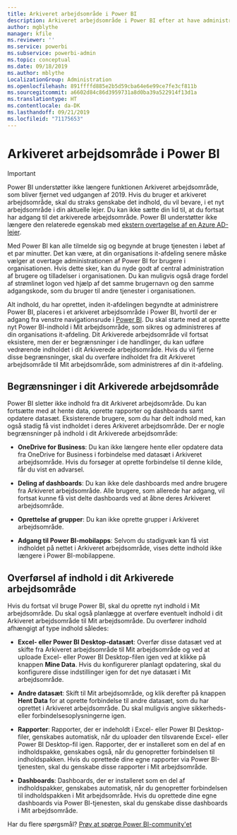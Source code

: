 ```yaml
---
title: Arkiveret arbejdsområde i Power BI
description: Arkiveret arbejdsområde i Power BI efter at have administreret din Office 365-lejer
author: mgblythe
manager: kfile
ms.reviewer: ''
ms.service: powerbi
ms.subservice: powerbi-admin
ms.topic: conceptual
ms.date: 09/18/2019
ms.author: mblythe
LocalizationGroup: Administration
ms.openlocfilehash: 891ffffd885e2b5d59cba64e6e99ce7fe3cf811b
ms.sourcegitcommit: a6602d84c86d3959731a8d0ba39a522914f13d1a
ms.translationtype: HT
ms.contentlocale: da-DK
ms.lasthandoff: 09/21/2019
ms.locfileid: "71175653"
---
```

# <a name="power-bi-archived-workspace"></a>Arkiveret arbejdsområde i Power BI

> [!IMPORTANT]
> Power BI understøtter ikke længere funktionen Arkiveret arbejdsområde, som bliver fjernet ved udgangen af 2019. Hvis du bruger et arkiveret arbejdsområde, skal du straks genskabe det indhold, du vil bevare, i et nyt arbejdsområde i din aktuelle lejer. Du kan ikke sætte din lid til, at du fortsat har adgang til det arkiverede arbejdsområde. Power BI understøtter ikke længere den relaterede egenskab med [ekstern overtagelse af en Azure AD-lejer](service-admin-faq.md#what-is-the-process-to-manage-a-tenant-created-by-microsoft-for-my-users).

Med Power BI kan alle tilmelde sig og begynde at bruge tjenesten i løbet af et par minutter.  Det kan være, at din organisations it-afdeling senere måske vælger at overtage administrationen af Power BI for brugere i organisationen.  Hvis dette sker, kan du nyde godt af central administration af brugere og tilladelser i organisationen. Du kan muligvis også drage fordel af strømlinet logon ved hjælp af det samme brugernavn og den samme adgangskode, som du bruger til andre tjenester i organisationen.

Alt indhold, du har oprettet, inden it-afdelingen begyndte at administrere Power BI, placeres i et arkiveret arbejdsområde i Power BI, hvortil der er adgang fra venstre navigationsrude i [Power BI](https://app.powerbi.com). Du skal starte med at oprette nyt Power BI-indhold i Mit arbejdsområde, som sikres og administreres af din organisations it-afdeling.  Dit Arkiverede arbejdsområde vil fortsat eksistere, men der er begrænsninger i de handlinger, du kan udføre vedrørende indholdet i dit Arkiverede arbejdsområde.  Hvis du vil fjerne disse begrænsninger, skal du overføre indholdet fra dit Arkiveret arbejdsområde til Mit arbejdsområde, som administreres af din it-afdeling.

## <a name="restrictions-in-your-archived-workspace"></a>Begrænsninger i dit Arkiverede arbejdsområde

Power BI sletter ikke indhold fra dit Arkiveret arbejdsområde. Du kan fortsætte med at hente data, oprette rapporter og dashboards samt opdatere datasæt. Eksisterende brugere, som du har delt indhold med, kan også stadig få vist indholdet i deres Arkiveret arbejdsområde. Der er nogle begrænsninger på indhold i dit Arkiverede arbejdsområde:

* **OneDrive for Business**: Du kan ikke længere hente eller opdatere data fra OneDrive for Business i forbindelse med datasæt i Arkiveret arbejdsområde.  Hvis du forsøger at oprette forbindelse til denne kilde, får du vist en advarsel.

* **Deling af dashboards**: Du kan ikke dele dashboards med andre brugere fra Arkiveret arbejdsområde.  Alle brugere, som allerede har adgang, vil fortsat kunne få vist delte dashboards ved at åbne deres Arkiveret arbejdsområde.

* **Oprettelse af grupper**: Du kan ikke oprette grupper i Arkiveret arbejdsområde.

* **Adgang til Power BI-mobilapps**: Selvom du stadigvæk kan få vist indholdet på nettet i Arkiveret arbejdsområde, vises dette indhold ikke længere i Power BI-mobilappene.

## <a name="migrating-content-in-your-archived-workspace"></a>Overførsel af indhold i dit Arkiverede arbejdsområde

Hvis du fortsat vil bruge Power BI, skal du oprette nyt indhold i Mit arbejdsområde. Du skal også planlægge at overføre eventuelt indhold i dit Arkiveret arbejdsområde til Mit arbejdsområde.  Du overfører indhold afhængigt af type indhold således:

* **Excel- eller Power BI Desktop-datasæt**: Overfør disse datasæt ved at skifte fra Arkiveret arbejdsområde til Mit arbejdsområde og ved at uploade Excel- eller Power BI Desktop-filen igen ved at klikke på knappen **Mine Data**.  Hvis du konfigurerer planlagt opdatering, skal du konfigurere disse indstillinger igen for det nye datasæt i Mit arbejdsområde.

* **Andre datasæt**: Skift til Mit arbejdsområde, og klik derefter på knappen **Hent Data** for at oprette forbindelse til andre datasæt, som du har oprettet i Arkiveret arbejdsområde.  Du skal muligvis angive sikkerheds- eller forbindelsesoplysningerne igen.

* **Rapporter**: Rapporter, der er indeholdt i Excel- eller Power BI Desktop-filer, genskabes automatisk, når du uploader den tilsvarende Excel- eller Power BI Desktop-fil igen. Rapporter, der er installeret som en del af en indholdspakke, genskabes også, når du genopretter forbindelsen til indholdspakken. Hvis du oprettede dine egne rapporter via Power BI-tjenesten, skal du genskabe disse rapporter i Mit arbejdsområde.

* **Dashboards**: Dashboards, der er installeret som en del af indholdspakker, genskabes automatisk, når du genopretter forbindelsen til indholdspakken i Mit arbejdsområde. Hvis du oprettede dine egne dashboards via Power BI-tjenesten, skal du genskabe disse dashboards i Mit arbejdsområde.

Har du flere spørgsmål? [Prøv at spørge Power BI-community'et](http://community.powerbi.com/)

